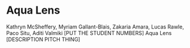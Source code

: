 # Aqua Lens
Kathryn McSheffery, Myriam Gallant-Blais, Zakaria Amara, Lucas Rawle, Paco Situ, Aditi Valmiki [PUT THE STUDENT NUMBERS]
Aqua Lens
[DESCRIPTION PITCH THING]
